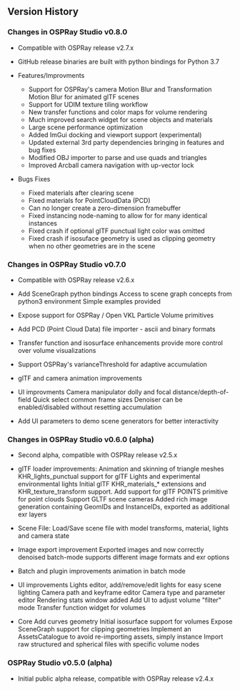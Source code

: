 Version History
---------------

### Changes in OSPRay Studio v0.8.0

-   Compatible with OSPRay release v2.7.x
-   GitHub release binaries are built with python bindings for Python 3.7
 
-   Features/Improvments
    -   Support for OSPRay's camera Motion Blur and Transformation Motion Blur for animated glTF scenes
    -   Support for UDIM texture tiling workflow
    -   New transfer functions and color maps for volume rendering
    -   Much improved search widget for scene objects and materials
    -   Large scene performance optimization
    -   Added ImGui docking and viewport support (experimental)
    -   Updated external 3rd party dependencies bringing in features and bug fixes
    -   Modified OBJ importer to parse and use quads and triangles
    -   Improved Arcball camera navigation with up-vector lock

-   Bugs Fixes
    -   Fixed materials after clearing scene
    -   Fixed materials for PointCloudData (PCD)
    -   Can no longer create a zero-dimension framebuffer
    -   Fixed instancing node-naming to allow for for many identical instances
    -   Fixed crash if optional glTF punctual light color was omitted
    -   Fixed crash if isosuface geometry is used as clipping geometry when no other
        geometries are in the scene

### Changes in OSPRay Studio v0.7.0

-   Compatible with OSPRay release v2.6.x

-   Add SceneGraph python bindings
    Access to scene graph concepts from python3 environment
    Simple examples provided

-   Expose support for OSPRay / Open VKL Particle Volume primitives

-   Add PCD (Point Cloud Data) file importer - ascii and binary formats

-   Transfer function and isosurface enhancements provide more control over volume visualizations

-   Support OSPRay's varianceThreshold for adaptive accumulation

-   glTF and camera animation improvements

-   UI improvments
    Camera manipulator dolly and focal distance/depth-of-field
    Quick select common frame sizes
    Denoiser can be enabled/disabled without resetting accumulation

-   Add UI parameters to demo scene generators for better interactivity

### Changes in OSPRay Studio v0.6.0 (alpha)

-   Second alpha, compatible with OSPRay release v2.5.x

-   glTF loader improvements:
    Animation and skinning of triangle meshes
    KHR_lights_punctual support for glTF Lights and experimental environmental lights
    Initial glTF KHR_materials_* extensions and KHR_texture_transform support.
    Add support for glTF POINTS primitive for point clouds
    Support GLTF scene cameras
    Added rich image generation containing GeomIDs and InstanceIDs, exported as additional exr layers

-   Scene File: Load/Save scene file with model transforms, material, lights and camera state

-   Image export improvement
    Exported images and now correctly denoised
    batch-mode supports different image formats and exr options

-   Batch and plugin improvements
    animation in batch mode

-   UI improvements
    Lights editor, add/remove/edit lights for easy scene lighting
    Camera path and keyframe editor
    Camera type and parameter editor
    Rendering stats window added
    Add UI to adjust volume "filter" mode
    Transfer function widget for volumes

-   Core
    Add curves geometry
    Initial isosurface support for volumes
    Expose SceneGraph support for clipping geometries
    Implement an AssetsCatalogue to avoid re-importing assets, simply instance
    Import raw structured and spherical files with specific volume nodes

### OSPRay Studio v0.5.0 (alpha)

-   Initial public alpha release, compatible with OSPRay release v2.4.x
